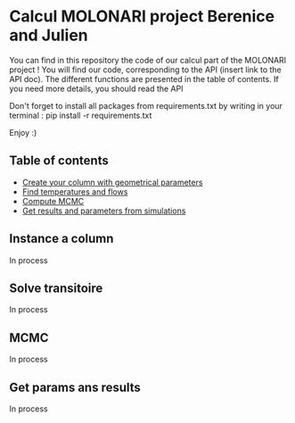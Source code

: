 # Calcul MOLONARI project Berenice and Julien
You can find in this repository the code of our calcul part of the MOLONARI project ! 
You will find our code, corresponding to the API (insert link to the API doc). The different functions are presented in the table of contents.
If you need more details, you should read the API

Don't forget to install all packages from requirements.txt by writing in your terminal : pip install -r requirements.txt


Enjoy :)

## Table of contents

- [Create your column with geometrical parameters](#Instance-a-column)
- [Find temperatures and flows](#Solve-transitoire)
- [Compute MCMC](#MCMC)
- [Get results and parameters from simulations](#Get_params)

## Instance a column
In process

## Solve transitoire
In process

## MCMC
In process

## Get params ans results
In process
